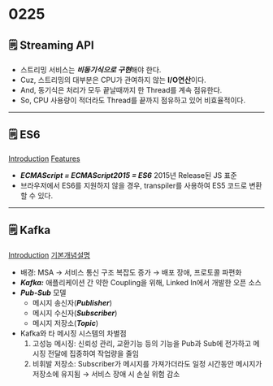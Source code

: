# 0225

## 🗒️ Streaming API

- 스트리밍 서비스는 ***비동기식으로 구현***해야 한다.
- Cuz, 스트리밍의 대부분은 CPU가 관여하지 않는 **I/O연산**이다.
- And, 동기식은 처리가 모두 끝날때까지 한 Thread를 계속 점유한다.
- So, CPU 사용량이 적더라도 Thread를 끝까지 점유하고 있어 비효율적이다.

---

## 🗒️ ES6

[Introduction](https://www.geeksforgeeks.org/introduction-to-es6/) [Features](https://www.w3schools.com/js/js_es6.asp)

- ***ECMAScript = ECMAScript2015 = ES6*** 2015년 Release된 JS 표준
- 브라우저에서 ES6를 지원하지 않을 경우, transpiler를 사용하여 ES5 코드로 변환할 수 있다.

---

## 🗒️ Kafka

[Introduction](https://kafka.apache.org/intro) [기본개념설명](https://ooeunz.tistory.com/112)

- 배경: MSA → 서비스 통신 구조 복잡도 증가 → 배포 장애, 프로토콜 파편화
- ***Kafka:*** 애플리케이션 간 약한 Coupling을 위해, Linked In에서 개발한 오픈 소스
- ***Pub-Sub*** 모델
    - 메시지 송신자(***Publisher***)
    - 메시지 수신자(***Subscriber***)
    - 메시지 저장소(***Topic***)
- Kafka와 타 메시징 시스템의 차별점
    1. 고성능 메시징: 신뢰성 관리, 교환기능 등의 기능을 Pub과 Sub에 전가하고 메시징 전달에 집중하여 작업량을 줄임
    2. 비휘발 저장소: Subscriber가 메시지를 가져가더라도 일정 시간동안 메시지가 저장소에 유지됨 → 서비스 장애 시 손실 위험 감소